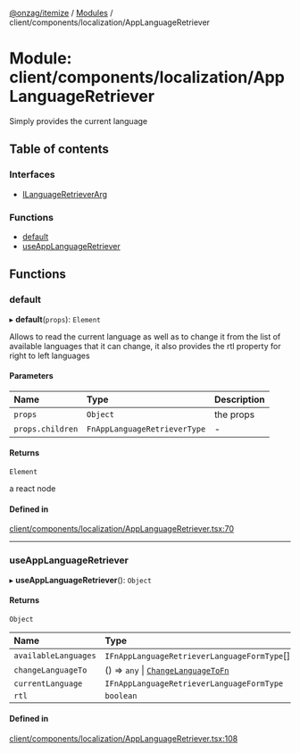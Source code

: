 [@onzag/itemize](../README.md) / [Modules](../modules.md) / client/components/localization/AppLanguageRetriever

# Module: client/components/localization/AppLanguageRetriever

Simply provides the current language

## Table of contents

### Interfaces

- [ILanguageRetrieverArg](../interfaces/client_components_localization_AppLanguageRetriever.ILanguageRetrieverArg.md)

### Functions

- [default](client_components_localization_AppLanguageRetriever.md#default)
- [useAppLanguageRetriever](client_components_localization_AppLanguageRetriever.md#useapplanguageretriever)

## Functions

### default

▸ **default**(`props`): `Element`

Allows to read the current language as well as to change it from
the list of available languages that it can change, it also provides
the rtl property for right to left languages

#### Parameters

| Name | Type | Description |
| :------ | :------ | :------ |
| `props` | `Object` | the props |
| `props.children` | `FnAppLanguageRetrieverType` | - |

#### Returns

`Element`

a react node

#### Defined in

[client/components/localization/AppLanguageRetriever.tsx:70](https://github.com/onzag/itemize/blob/a24376ed/client/components/localization/AppLanguageRetriever.tsx#L70)

___

### useAppLanguageRetriever

▸ **useAppLanguageRetriever**(): `Object`

#### Returns

`Object`

| Name | Type |
| :------ | :------ |
| `availableLanguages` | `IFnAppLanguageRetrieverLanguageFormType`[] |
| `changeLanguageTo` | () => `any` \| [`ChangeLanguageToFn`](client_internal_providers_locale_provider.md#changelanguagetofn) |
| `currentLanguage` | `IFnAppLanguageRetrieverLanguageFormType` |
| `rtl` | `boolean` |

#### Defined in

[client/components/localization/AppLanguageRetriever.tsx:108](https://github.com/onzag/itemize/blob/a24376ed/client/components/localization/AppLanguageRetriever.tsx#L108)
